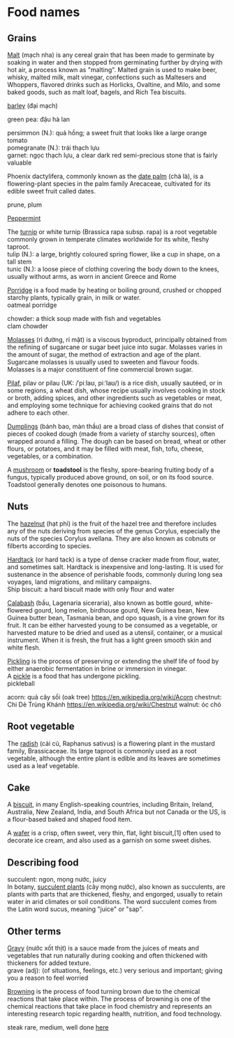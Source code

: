 # Food names

## Grains

[Malt](https://en.wikipedia.org/wiki/Malt) (mạch nha) is any cereal grain that has been made to germinate by soaking in water and then stopped from germinating further by drying with hot air, a process known as "malting". Malted grain is used to make beer, whisky, malted milk, malt vinegar, confections such as Maltesers and Whoppers, flavored drinks such as Horlicks, Ovaltine, and Milo, and some baked goods, such as malt loaf, bagels, and Rich Tea biscuits.

[barley](https://en.wikipedia.org/wiki/Barley) (đại mạch)

green pea: đậu hà lan

persimmon (N.): quả hồng; a sweet fruit that looks like a large orange tomato\
pomegranate (N.): trái thạch lựu\
garnet: ngọc thạch lựu, a clear dark red semi-precious stone that is fairly valuable

Phoenix dactylifera, commonly known as the [date palm](https://en.wikipedia.org/wiki/Date_palm) (chà là), is a flowering-plant species in the palm family Arecaceae, cultivated for its edible sweet fruit called dates.

prune, plum

[Peppermint](https://en.wikipedia.org/wiki/Peppermint)

The [turnip](https://en.wikipedia.org/wiki/Turnip) or white turnip (Brassica rapa subsp. rapa) is a root vegetable commonly grown in temperate climates worldwide for its white, fleshy taproot.\
tulip (N.): a large, brightly coloured spring flower, like a cup in shape, on a tall stem\
tunic (N.): a loose piece of clothing covering the body down to the knees, usually without arms, as worn in ancient Greece and Rome

[Porridge](https://en.wikipedia.org/wiki/Porridge) is a food made by heating or boiling ground, crushed or chopped starchy plants, typically grain, in milk or water.\
oatmeal porridge

chowder: a thick soup made with fish and vegetables\
clam chowder

[Molasses](https://en.wikipedia.org/wiki/Molasses) (rỉ đường, rỉ mật) is a viscous byproduct, principally obtained from the refining of sugarcane or sugar beet juice into sugar. Molasses varies in the amount of sugar, the method of extraction and age of the plant. Sugarcane molasses is usually used to sweeten and flavour foods. Molasses is a major constituent of fine commercial brown sugar.

[Pilaf](https://en.wikipedia.org/wiki/Pilaf), pilav or pilau (UK: /ˈpiːlaʊ, piːˈlaʊ/) is a rice dish, usually sautéed, or in some regions, a wheat dish, whose recipe usually involves cooking in stock or broth, adding spices, and other ingredients such as vegetables or meat, and employing some technique for achieving cooked grains that do not adhere to each other.

[Dumplings](https://en.wikipedia.org/wiki/Dumpling) (bánh bao, màn thầu) are a broad class of dishes that consist of pieces of cooked dough (made from a variety of starchy sources), often wrapped around a filling. The dough can be based on bread, wheat or other flours, or potatoes, and it may be filled with meat, fish, tofu, cheese, vegetables, or a combination. 

A [mushroom](https://en.wikipedia.org/wiki/Mushroom) or **toadstool** is the fleshy, spore-bearing fruiting body of a fungus, typically produced above ground, on soil, or on its food source. Toadstool generally denotes one poisonous to humans.

## Nuts

The [hazelnut](https://en.wikipedia.org/wiki/Hazelnut) (hạt phỉ) is the fruit of the hazel tree and therefore includes any of the nuts deriving from species of the genus Corylus, especially the nuts of the species Corylus avellana. They are also known as cobnuts or filberts according to species. 

[Hardtack](https://en.wikipedia.org/wiki/Hardtack) (or hard tack) is a type of dense cracker made from flour, water, and sometimes salt. Hardtack is inexpensive and long-lasting. It is used for sustenance in the absence of perishable foods, commonly during long sea voyages, land migrations, and military campaigns.\
Ship biscuit: a hard biscuit made with only flour and water

[Calabash](https://en.wikipedia.org/wiki/Calabash) (bầu, Lagenaria siceraria), also known as bottle gourd, white-flowered gourd, long melon, birdhouse gourd, New Guinea bean, New Guinea butter bean, Tasmania bean, and opo squash, is a vine grown for its fruit. It can be either harvested young to be consumed as a vegetable, or harvested mature to be dried and used as a utensil, container, or a musical instrument. When it is fresh, the fruit has a light green smooth skin and white flesh. 

[Pickling](https://en.wikipedia.org/wiki/Pickling) is the process of preserving or extending the shelf life of food by either anaerobic fermentation in brine or immersion in vinegar.\
A [pickle](https://en.wikipedia.org/wiki/Pickle) is a food that has undergone pickling.\
pickleball

acorn: quả cây sồi (oak tree)
https://en.wikipedia.org/wiki/Acorn
chestnut: Chi Dẻ Trùng Khánh
https://en.wikipedia.org/wiki/Chestnut
walnut: óc chó

## Root vegetable

The [radish](https://en.wikipedia.org/wiki/Radish) (cải củ, Raphanus sativus) is a flowering plant in the mustard family, Brassicaceae. Its large taproot is commonly used as a root vegetable, although the entire plant is edible and its leaves are sometimes used as a leaf vegetable.

## Cake

A [biscuit](https://en.wikipedia.org/wiki/Biscuit), in many English-speaking countries, including Britain, Ireland, Australia, New Zealand, India, and South Africa but not Canada or the US, is a flour-based baked and shaped food item.

A [wafer](https://en.wikipedia.org/wiki/Wafer) is a crisp, often sweet, very thin, flat, light biscuit,[1] often used to decorate ice cream, and also used as a garnish on some sweet dishes.

## Describing food

succulent: ngon, mọng nước, juicy\
In botany, [succulent plants](https://en.wikipedia.org/wiki/Succulent_plant) (cây mọng nước), also known as succulents, are plants with parts that are thickened, fleshy, and engorged, usually to retain water in arid climates or soil conditions. The word succulent comes from the Latin word sucus, meaning "juice" or "sap".

## Other terms

[Gravy](https://en.wikipedia.org/wiki/Gravy) (nước xốt thịt) is a sauce made from the juices of meats and vegetables that run naturally during cooking and often thickened with thickeners for added texture.\
grave (adj): (of situations, feelings, etc.) very serious and important; giving you a reason to feel worried

[Browning](https://en.wikipedia.org/wiki/Food_browning) is the process of food turning brown due to the chemical reactions that take place within. The process of browning is one of the chemical reactions that take place in food chemistry and represents an interesting research topic regarding health, nutrition, and food technology. 

steak rare, medium, well done [here](https://www.google.com/search?client=firefox-b-d&q=rare+steak+meaning)